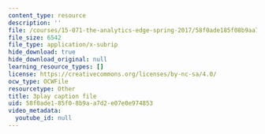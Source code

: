 ```yaml
---
content_type: resource
description: ''
file: /courses/15-071-the-analytics-edge-spring-2017/58f0ade185f08b9aa7d2e07e0e974853_n19qLvOY-rc.srt
file_size: 6542
file_type: application/x-subrip
hide_download: true
hide_download_original: null
learning_resource_types: []
license: https://creativecommons.org/licenses/by-nc-sa/4.0/
ocw_type: OCWFile
resourcetype: Other
title: 3play caption file
uid: 58f0ade1-85f0-8b9a-a7d2-e07e0e974853
video_metadata:
  youtube_id: null
---
```

